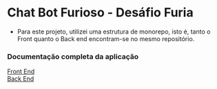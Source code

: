 # Chat Bot Furioso - Desáfio Furia
- Para este projeto, utilizei uma estrutura de monorepo, isto é, tanto o Front quanto o Back end encontram-se no mesmo repositório.

### Documentação completa da aplicação
[Front End](https://github.com/leonardorscarpitta/chatbot-furioso/tree/main/front-end) <br>
[Back End](https://github.com/leonardorscarpitta/chatbot-furioso/tree/main/back-end)
